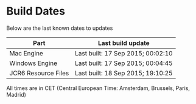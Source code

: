 # Build Dates

Below are the last known dates to updates

Part | Last build update
-----|-----
Mac Engine | Last built: 17 Sep 2015; 00:02:10
Windows Engine | Last built: 17 Sep 2015; 00:04:45
JCR6 Resource Files | Last built: 18 Sep 2015; 19:10:25
All times are in CET (Central European Time: Amsterdam, Brussels, Paris, Madrid)



